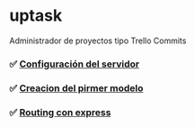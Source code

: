 # uptask
Administrador de proyectos tipo Trello
Commits
### ✅ [Configuración del servidor](https://github.com/GaboRReyes/uptask/commit/244c3b8bae6ca64a77db553119ed21daa549e868)
### ✅ [Creacion del pirmer modelo](https://github.com/GaboRReyes/uptask/commit/f7a94bd29c6d127815310151147e2f39568a0a8a)
### ✅ [Routing con express](https://github.com/GaboRReyes/uptask/commit/ff7d14d6249bbc6c79fe9d4c025e516463a211b3)

